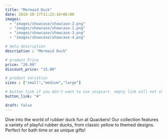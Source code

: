 ```yaml
---
title: "Mermaid Duck"
date: 2019-10-17T11:22:16+06:00
images: 
  - "images/showcase/showcase-2.png"
  - "images/showcase/showcase-1.png"
  - "images/showcase/showcase-3.png"
  - "images/showcase/showcase-4.png"

# meta description
description : "Mermaid Duck"

# product Price
price: "20.00"
discount_price: "15.00"

# product variation
sizes : ["small","medium","large"]

# button link if you don't want to use snipcart. empty link will not show button
button_link: "#"

draft: false
---
```


Dive into the world of rubber duck fun at Quackers! Our collection features a variety of playful rubber ducks, from classic yellow to themed designs. Perfect for bath time or as unique gifts!
